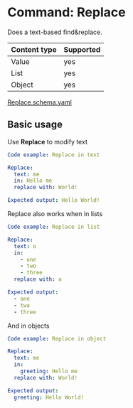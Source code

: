 # Command: Replace

Does a text-based find&replace.

| Content type | Supported |
|--------------|-----------|
| Value        | yes       |
| List         | yes       |
| Object       | yes       |

[Replace.schema.yaml](Replace.schema.yaml)

## Basic usage

Use **Replace** to modify text

```yaml instacli
Code example: Replace in text

Replace:
  text: me
  in: Hello me
  replace with: World!

Expected output: Hello World!
```

Replace also works when in lists

```yaml instacli
Code example: Replace in list

Replace:
  text: o
  in:
    - one
    - two
    - three
  replace with: a

Expected output:
  - ane
  - twa
  - three
```

And in objects

```yaml instacli
Code example: Replace in object

Replace:
  text: me
  in:
    greeting: Hello me
  replace with: World!

Expected output:
  greeting: Hello World!
```